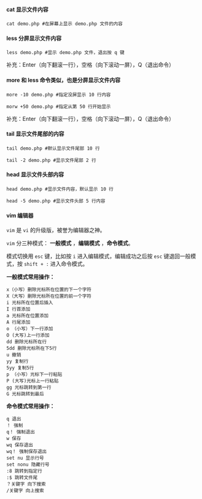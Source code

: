 #### cat 显示文件内容

```
cat demo.php #在屏幕上显示 demo.php 文件的内容
```

#### less 分屏显示文件内容

```
less demo.php #显示 demo.php 文件，退出按 q 键
```
补充：Enter（向下翻滚一行），空格（向下滚动一屏），Q（退出命令）

#### more 和 less 命令类似，也是分屏显示文件内容

```
more -10 demo.php #指定没屏显示 10 行内容

morw +50 demo.php #指定从第 50 行开始显示
```
补充：Enter（向下翻滚一行），空格（向下滚动一屏），Q（退出命令）

#### tail 显示文件尾部的内容

```
tail demo.php #默认显示文件尾部 10 行

tail -2 demo.php #显示文件尾部 2 行
```

#### head 显示文件头部内容

```
head demo.php #显示文件内容，默认显示 10 行

head -5 demo.php #显示文件头部 5 行内容
```

#### vim 编辑器

`vim` 是 `vi` 的升级版，被誉为编辑器之神。

`vim` 分三种模式： __一般模式__ ，__编辑模式__ ，__命令模式__。

模式切换用 `esc` 键，比如按 `i` 进入编辑模式，编辑成功之后按 `esc` 键退回一般模式，按 `shift + :` 进入命令模式。

__一般模式常用操作：__
```
x（小写）删除光标所在位置的下一个字符
X（大写）删除光标所在位置的前一个字符
i 光标所在位置后插入
I 行首添加
a 光标所在位置添加
A 行尾添加
o （小写）下一行添加
O (大写)上一行添加
dd 删除光标所在行
5dd 删除光标所在下5行
u 撤销
yy 复制行
5yy 复制5行
p （小写）光标下一行粘贴
P (大写)光标上一行粘贴
gg 光标跳转到第一行
G 光标跳转到最后

```

__命令模式常用操作：__
```
q 退出
！ 强制
q！ 强制退出
w 保存
wq 保存退出
wq！ 强制保存退出
set nu 显示行号
set nonu 隐藏行号
:8 跳转到指定行
:$ 跳转文件尾
？关键字 向下搜索
/关键字 向上搜索
```